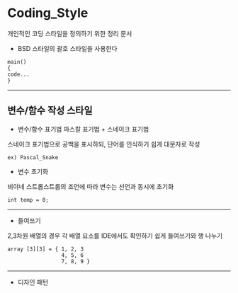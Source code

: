 # Coding_Style
개인적인 코딩 스타일을 정의하기 위한 정리 문서

- BSD 스타일의 괄호 스타일을 사용한다

```
main()
{
code...
}
```

------------------------------

## 변수/함수 작성 스타일

- 변수/함수 표기법
파스칼 표기법 + 스네이크 표기법


스네이크 표기법으로 공백을 표시하되, 단어를 인식하기 쉽게 대문자로 작성


```
ex) Pascal_Snake
```




- 변수 초기화

비야네 스트롭스트룹의 조언에 따라 변수는 선언과 동시에 초기화 

```
int temp = 0;
```



------------------------------

- 들여쓰기

2,3차원 배열의 경우 각 배열 요소를 IDE에서도 확인하기 쉽게 들여쓰기와 행 나누기
```
array [3][3] = { 1, 2, 3
                 4, 5, 6 
                 7, 8, 9 } 
```


------------------------------


- 디자인 패턴
